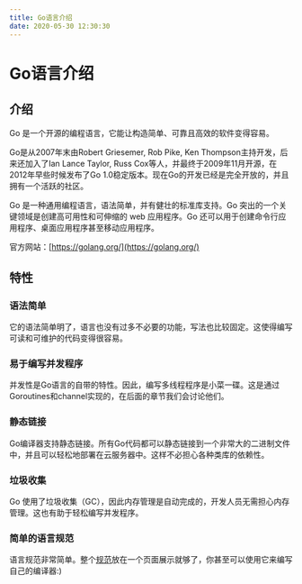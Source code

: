 ```yaml
---
title: Go语言介绍
date: 2020-05-30 12:30:30
---
```


# Go语言介绍

## 介绍
Go 是一个开源的编程语言，它能让构造简单、可靠且高效的软件变得容易。

Go是从2007年末由Robert Griesemer, Rob Pike, Ken Thompson主持开发，后来还加入了Ian Lance Taylor, Russ Cox等人，并最终于2009年11月开源，在2012年早些时候发布了Go 1.0稳定版本。现在Go的开发已经是完全开放的，并且拥有一个活跃的社区。


Go 是一种通用编程语言，语法简单，并有健壮的标准库支持。Go 突出的一个关键领域是创建高可用性和可伸缩的 web 应用程序。Go 还可以用于创建命令行应用程序、桌面应用程序甚至移动应用程序。

官方网站：[https://golang.org/](https://golang.org/)


## 特性
### 语法简单
它的语法简单明了，语言也没有过多不必要的功能，写法也比较固定。这使得编写可读和可维护的代码变得很容易。

### 易于编写并发程序
并发性是Go语言的自带的特性。因此，编写多线程程序是小菜一碟。这是通过Goroutines和channel实现的，在后面的章节我们会讨论他们。

### 静态链接
Go编译器支持静态链接。所有Go代码都可以静态链接到一个非常大的二进制文件中，并且可以轻松地部署在云服务器中。这样不必担心各种类库的依赖性。

### 垃圾收集
Go 使用了垃圾收集（GC），因此内存管理是自动完成的，开发人员无需担心内存管理。这也有助于轻松编写并发程序。

### 简单的语言规范
语言规范非常简单。整个[规范](https://golang.org/ref/spec)放在一个页面展示就够了，你甚至可以使用它来编写自己的编译器:)